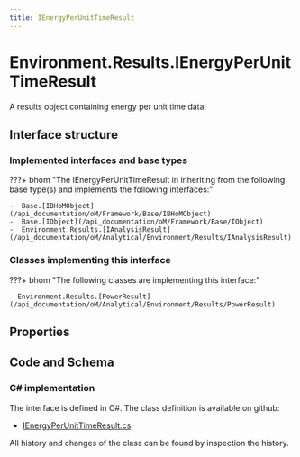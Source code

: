 ```yaml
---
title: IEnergyPerUnitTimeResult
---
```


# Environment.Results.IEnergyPerUnitTimeResult

A results object containing energy per unit time data.

## Interface structure

### Implemented interfaces and base types

???+ bhom "The IEnergyPerUnitTimeResult in inheriting from the following base type(s) and implements the following interfaces:"

    -  Base.[IBHoMObject](/api_documentation/oM/Framework/Base/IBHoMObject)
    -  Base.[IObject](/api_documentation/oM/Framework/Base/IObject)
    -  Environment.Results.[IAnalysisResult](/api_documentation/oM/Analytical/Environment/Results/IAnalysisResult)


### Classes implementing this interface

???+ bhom "The following classes are implementing this interface:"

    - Environment.Results.[PowerResult](/api_documentation/oM/Analytical/Environment/Results/PowerResult)


## Properties

## Code and Schema

### C# implementation

The interface is defined in C#. The class definition is available on github:

- [IEnergyPerUnitTimeResult.cs](https://github.com/BHoM/BHoM/blob/develop/Environment_oM/Results/ResultObjects/EnergyPerUnitTime/IEnergyPerUnitTimeResult.cs)

All history and changes of the class can be found by inspection the history.
